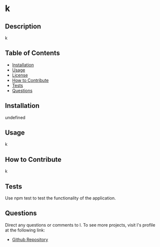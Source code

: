 
  # k
  ## Description
  k
  ## Table of Contents
  - [Installation](#install)
  - [Usage](#usage)
  - [License](#license)
  - [How to Contribute](#how-to-contribute)
  - [Tests](#tests)
  - [Questions](#questions)

  ## Installation
  undefined

  ## Usage
  k

  ## How to Contribute
  k

  ## Tests
  Use npm test to test the functionality of the application.

  ## Questions
  Direct any questions or comments to l. To see more projects, visit l's profile at the following link:
  - [Github Repository](https://github.com/l)
